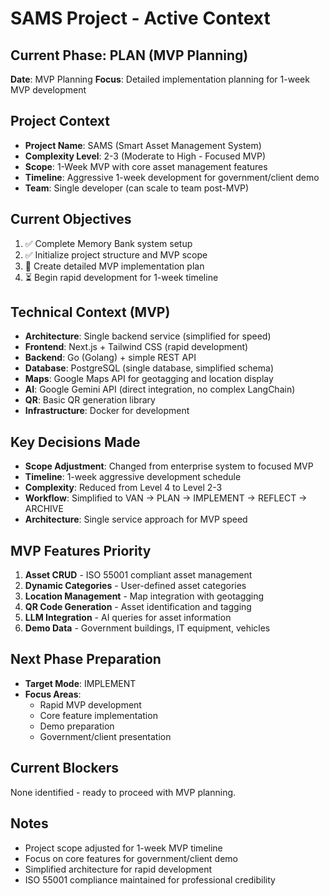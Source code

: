 # SAMS Project - Active Context

## Current Phase: PLAN (MVP Planning)
**Date**: MVP Planning
**Focus**: Detailed implementation planning for 1-week MVP development

## Project Context
- **Project Name**: SAMS (Smart Asset Management System)
- **Complexity Level**: 2-3 (Moderate to High - Focused MVP)
- **Scope**: 1-Week MVP with core asset management features
- **Timeline**: Aggressive 1-week development for government/client demo
- **Team**: Single developer (can scale to team post-MVP)

## Current Objectives
1. ✅ Complete Memory Bank system setup
2. ✅ Initialize project structure and MVP scope
3. 🔄 Create detailed MVP implementation plan
4. ⏳ Begin rapid development for 1-week timeline

## Technical Context (MVP)
- **Architecture**: Single backend service (simplified for speed)
- **Frontend**: Next.js + Tailwind CSS (rapid development)
- **Backend**: Go (Golang) + simple REST API
- **Database**: PostgreSQL (single database, simplified schema)
- **Maps**: Google Maps API for geotagging and location display
- **AI**: Google Gemini API (direct integration, no complex LangChain)
- **QR**: Basic QR generation library
- **Infrastructure**: Docker for development

## Key Decisions Made
- **Scope Adjustment**: Changed from enterprise system to focused MVP
- **Timeline**: 1-week aggressive development schedule
- **Complexity**: Reduced from Level 4 to Level 2-3
- **Workflow**: Simplified to VAN → PLAN → IMPLEMENT → REFLECT → ARCHIVE
- **Architecture**: Single service approach for MVP speed

## MVP Features Priority
1. **Asset CRUD** - ISO 55001 compliant asset management
2. **Dynamic Categories** - User-defined asset categories
3. **Location Management** - Map integration with geotagging
4. **QR Code Generation** - Asset identification and tagging
5. **LLM Integration** - AI queries for asset information
6. **Demo Data** - Government buildings, IT equipment, vehicles

## Next Phase Preparation
- **Target Mode**: IMPLEMENT
- **Focus Areas**: 
  - Rapid MVP development
  - Core feature implementation
  - Demo preparation
  - Government/client presentation

## Current Blockers
None identified - ready to proceed with MVP planning.

## Notes
- Project scope adjusted for 1-week MVP timeline
- Focus on core features for government/client demo
- Simplified architecture for rapid development
- ISO 55001 compliance maintained for professional credibility
